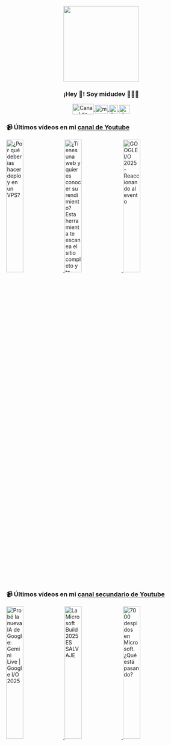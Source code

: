 <p align="center" width="300">
   <img align="center" width="200" src="https://user-images.githubusercontent.com/1561955/106762302-fda9de00-6635-11eb-99be-3ef744e60c0e.png" />
   <h3 align="center">¡Hey 👋! Soy midudev 👨🏻‍💻</h3>
</p>

<p align="center">
   <a href="https://twitch.tv/midudev" target="blank">
    <img align="center" src="https://upload.wikimedia.org/wikipedia/commons/c/ce/Twitch_logo_2019.svg" alt="Canal de Twitch de midudev" height="28px" width="56px" />
  </a>
  <span style="width: 8px;"> </span>
   <a href="https://youtube.com/midudev" target="blank">
    <img align="center" src="https://upload.wikimedia.org/wikipedia/commons/0/09/YouTube_full-color_icon_%282017%29.svg" alt="midudev" height="23px" width="33px" />
  </a>
  <span style="width: 8px;"> </span>
  <a href="https://instagram.com/midu.dev" target="blank">
    <img align="center" src="https://upload.wikimedia.org/wikipedia/commons/e/e7/Instagram_logo_2016.svg" alt="Canal de Instagram de midu.dev" height="23px" width="23px" />
  </a>
  <span style="width: 8px;"> </span>
  <a href="https://twitter.com/midudev" target="blank">
    <img align="center" src="https://upload.wikimedia.org/wikipedia/commons/thumb/6/6f/Logo_of_Twitter.svg/2491px-Logo_of_Twitter.svg.png" alt="Canal de Twitter de midudev" height="23px" width="28px" />
  </a>
</p>

### 📹 Últimos vídeos en mi [canal de Youtube](https://youtube.com/midudev?sub_confirmation=1)

<a href='https://youtu.be/kwVNpfru6pk' target='_blank'>
  <img width='30%' src='https://img.youtube.com/vi/kwVNpfru6pk/mqdefault.jpg' alt='¿Por qué deberías hacer deploy en un VPS?' />
</a>
<a href='https://youtu.be/c98XHf8yb14' target='_blank'>
  <img width='30%' src='https://img.youtube.com/vi/c98XHf8yb14/mqdefault.jpg' alt='¿Tienes una web y quieres conocer su rendimiento? Esta herramienta te escanea el sitio completo y te' />
</a>
<a href='https://youtu.be/RpBzgFWVZ7k' target='_blank'>
  <img width='30%' src='https://img.youtube.com/vi/RpBzgFWVZ7k/mqdefault.jpg' alt='GOOGLE I/O 2025 - Reaccionando al evento' />
</a>

### 📹 Últimos vídeos en mi [canal secundario de Youtube](https://youtube.com/midulive?sub_confirmation=1)

<a href='https://youtu.be/T9kSPKY7Z_A' target='_blank'>
  <img width='30%' src='https://img.youtube.com/vi/T9kSPKY7Z_A/mqdefault.jpg' alt='Probé la nueva IA de Google: Gemini Live | Google I/O 2025' />
</a>
<a href='https://youtu.be/zOcsRF4JdSE' target='_blank'>
  <img width='30%' src='https://img.youtube.com/vi/zOcsRF4JdSE/mqdefault.jpg' alt='La Microsoft Build 2025 ES SALVAJE' />
</a>
<a href='https://youtu.be/CMDQWXHWT0E' target='_blank'>
  <img width='30%' src='https://img.youtube.com/vi/CMDQWXHWT0E/mqdefault.jpg' alt='7000 despidos en Microsoft. ¿Qué está pasando?' />
</a>